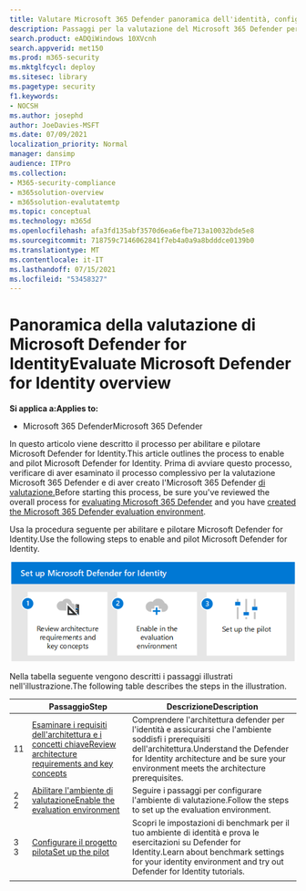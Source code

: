 ```yaml
---
title: Valutare Microsoft 365 Defender panoramica dell'identità, configurare la valutazione, l'eval e il progetto pilota
description: Passaggi per la valutazione del Microsoft 365 Defender per l'identità, inclusi i requisiti, l'abilitazione o l'attivazione dell'eval e la configurazione del progetto pilota o del test.
search.product: eADQiWindows 10XVcnh
search.appverid: met150
ms.prod: m365-security
ms.mktglfcycl: deploy
ms.sitesec: library
ms.pagetype: security
f1.keywords:
- NOCSH
ms.author: josephd
author: JoeDavies-MSFT
ms.date: 07/09/2021
localization_priority: Normal
manager: dansimp
audience: ITPro
ms.collection:
- M365-security-compliance
- m365solution-overview
- m365solution-evalutatemtp
ms.topic: conceptual
ms.technology: m365d
ms.openlocfilehash: afa3fd135abf3570d6ea6efbe713a10032bde5e8
ms.sourcegitcommit: 718759c7146062841f7eb4a0a9a8bdddce0139b0
ms.translationtype: MT
ms.contentlocale: it-IT
ms.lasthandoff: 07/15/2021
ms.locfileid: "53458327"
---
```

# <a name="evaluate-microsoft-defender-for-identity-overview"></a><span data-ttu-id="d639a-103">Panoramica della valutazione di Microsoft Defender for Identity</span><span class="sxs-lookup"><span data-stu-id="d639a-103">Evaluate Microsoft Defender for Identity overview</span></span>


<span data-ttu-id="d639a-104">**Si applica a:**</span><span class="sxs-lookup"><span data-stu-id="d639a-104">**Applies to:**</span></span>
- <span data-ttu-id="d639a-105">Microsoft 365 Defender</span><span class="sxs-lookup"><span data-stu-id="d639a-105">Microsoft 365 Defender</span></span>

<span data-ttu-id="d639a-106">In questo articolo viene descritto il processo per abilitare e pilotare Microsoft Defender for Identity.</span><span class="sxs-lookup"><span data-stu-id="d639a-106">This article outlines the process to enable and pilot Microsoft Defender for Identity.</span></span> <span data-ttu-id="d639a-107">Prima di avviare questo processo, verificare di aver [](eval-overview.md) esaminato il processo complessivo per la valutazione Microsoft 365 Defender e di aver creato l'Microsoft 365 Defender [di valutazione.](eval-create-eval-environment.md)</span><span class="sxs-lookup"><span data-stu-id="d639a-107">Before starting this process, be sure you've reviewed the overall process for [evaluating Microsoft 365 Defender](eval-overview.md) and you have [created the Microsoft 365 Defender evaluation environment](eval-create-eval-environment.md).</span></span> 
<br>

<span data-ttu-id="d639a-108">Usa la procedura seguente per abilitare e pilotare Microsoft Defender for Identity.</span><span class="sxs-lookup"><span data-stu-id="d639a-108">Use the following steps to enable and pilot Microsoft Defender for Identity.</span></span>

![Passaggi per l'aggiunta di Microsoft Defender per l'identità all'ambiente di valutazione di Defender](../../media/defender/m365-defender-identity-eval-steps.png)

<span data-ttu-id="d639a-110">Nella tabella seguente vengono descritti i passaggi illustrati nell'illustrazione.</span><span class="sxs-lookup"><span data-stu-id="d639a-110">The following table describes the steps in the illustration.</span></span>

| |<span data-ttu-id="d639a-111">Passaggio</span><span class="sxs-lookup"><span data-stu-id="d639a-111">Step</span></span>  |<span data-ttu-id="d639a-112">Descrizione</span><span class="sxs-lookup"><span data-stu-id="d639a-112">Description</span></span>  |
|---------|---------|---------|
|<span data-ttu-id="d639a-113">1</span><span class="sxs-lookup"><span data-stu-id="d639a-113">1</span></span>|[<span data-ttu-id="d639a-114">Esaminare i requisiti dell'architettura e i concetti chiave</span><span class="sxs-lookup"><span data-stu-id="d639a-114">Review architecture requirements and key concepts</span></span>](eval-defender-identity-architecture.md)    | <span data-ttu-id="d639a-115">Comprendere l'architettura defender per l'identità e assicurarsi che l'ambiente soddisfi i prerequisiti dell'architettura.</span><span class="sxs-lookup"><span data-stu-id="d639a-115">Understand the Defender for Identity architecture and be sure your environment meets the architecture prerequisites.</span></span>       |
|<span data-ttu-id="d639a-116">2 </span><span class="sxs-lookup"><span data-stu-id="d639a-116">2</span></span>|[<span data-ttu-id="d639a-117">Abilitare l'ambiente di valutazione</span><span class="sxs-lookup"><span data-stu-id="d639a-117">Enable the evaluation environment</span></span>](eval-defender-identity-enable-eval.md)     |   <span data-ttu-id="d639a-118">Seguire i passaggi per configurare l'ambiente di valutazione.</span><span class="sxs-lookup"><span data-stu-id="d639a-118">Follow the steps to set up the evaluation environment.</span></span>      |
|<span data-ttu-id="d639a-119">3 </span><span class="sxs-lookup"><span data-stu-id="d639a-119">3</span></span>|[<span data-ttu-id="d639a-120">Configurare il progetto pilota</span><span class="sxs-lookup"><span data-stu-id="d639a-120">Set up the pilot</span></span>](eval-defender-identity-pilot.md)     |   <span data-ttu-id="d639a-121">Scopri le impostazioni di benchmark per il tuo ambiente di identità e prova le esercitazioni su Defender for Identity.</span><span class="sxs-lookup"><span data-stu-id="d639a-121">Learn about benchmark settings for your identity environment and try out Defender for Identity tutorials.</span></span>     |
||||

